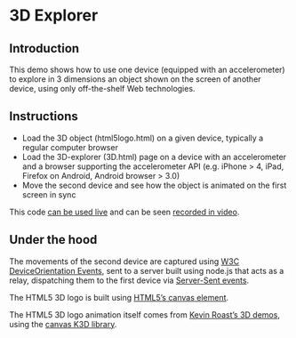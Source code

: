 # 3D Explorer
## Introduction

This demo shows how to use one device (equipped with an accelerometer) to explore in 3 dimensions an object shown on the screen of another device, using only off-the-shelf Web technologies.

## Instructions

* Load the 3D object (html5logo.html) on a given device, typically a regular computer browser
* Load the 3D-explorer (3D.html) page on a device with an accelerometer and a browser supporting the accelerometer API (e.g. iPhone > 4, iPad, Firefox on Android, Android browser > 3.0)
* Move the second device and see how the object is animated on the first screen in sync

This code [can be used live](http://strong-summer-2638.herokuapp.com/) and can be seen [recorded in video](http://www.w3.org/2011/11/3d-demo.html).

##  Under the hood

The movements of the second device are captured using [W3C DeviceOrientation Events](http://dev.w3.org/geo/api/spec-source-orientation.html), sent to a server built using node.js that acts as a relay, dispatching them to the first device via [Server-Sent events](http://dev.w3.org/html5/eventsource/).

The HTML5 3D logo is built using [HTML5’s canvas element](http://www.w3.org/TR/2dcontext/).

The HTML5 3D logo animation itself comes from [Kevin Roast’s 3D demos](www.kevs3d.co.uk/dev/html5logo/), using the [canvas K3D library](https://launchpad.net/canvask3d).